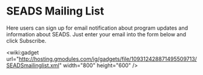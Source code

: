 # SEADS Mailing List #
Here users can sign up for email notification about program updates and information about SEADS.  Just enter your email into the form below and click Subscribe.

&lt;wiki:gadget url="http://hosting.gmodules.com/ig/gadgets/file/109312428871495509713/SEADSmailinglist.xml" width="800" height="600" /&gt;